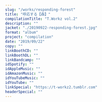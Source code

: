```yaml
---
slug: "/works/responding-forest"
title: "呼応する【森】"
compilationTitle: "T.Workz vol.2"
description: ""
jacket: "./20190922-responding-forest.jpg"
format: "album"
project: "compilation"
date: "2019/09/22"
copy: ""
linkBoothCD: ""
linkBoothDL: ""
linkBandcamp: ""
idSpotify: ""
idAppleMusic: ""
idAmazonMusic: ""
idYouTubeMusic: ""
idYouTube: ""
linkSpecial: "https://t-workz2.tumblr.com"
headerSpecial: ""
---
```

